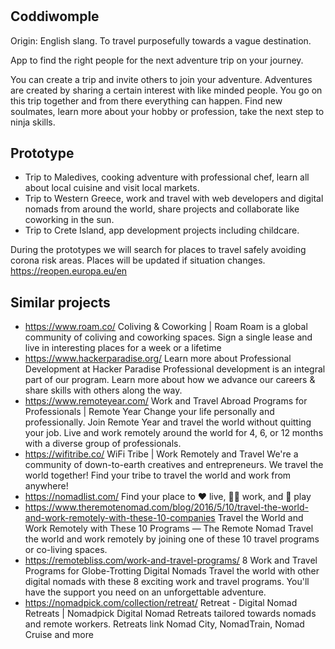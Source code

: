 # 
## Coddiwomple
Origin: English slang. To travel purposefully towards a vague destination.

App to find the right people for the next adventure trip on your journey. 

You can create a trip and invite others to join your adventure. Adventures are created by sharing a certain interest with like minded people. 
You go on this trip together and from there everything can happen. Find new soulmates, learn more about your hobby or profession, take the next step to ninja skills.

## Prototype
* Trip to Maledives, cooking adventure with professional chef, learn all about local cuisine and visit local markets.
* Trip to Western Greece, work and travel with web developers and digital nomads from around the world, share projects and collaborate like coworking in the sun.
* Trip to Crete Island, app development projects including childcare.

During the prototypes we will search for places to travel safely avoiding corona risk areas. Places will be updated if situation changes. https://reopen.europa.eu/en


## Similar projects
* https://www.roam.co/ Coliving & Coworking | Roam
Roam is a global community of coliving and coworking spaces. Sign a single lease and live in interesting places for a week or a lifetime
* https://www.hackerparadise.org/ Learn more about Professional Development at Hacker Paradise
Professional development is an integral part of our program. Learn more about how we advance our careers & share skills with others along the way.
* https://www.remoteyear.com/ Work and Travel Abroad Programs for Professionals | Remote Year
Change your life personally and professionally. Join Remote Year and travel the world without quitting your job. Live and work remotely around the world for 4, 6, or 12 months with a diverse group of professionals.
* https://wifitribe.co/ WiFi Tribe | Work Remotely and Travel
We're a community of down-to-earth creatives and entrepreneurs. We travel the world together! Find your tribe to travel the world and work from anywhere!
* https://nomadlist.com/ Find your place to ❤️ live, 👩‍💻 work, and 💃 play
* https://www.theremotenomad.com/blog/2016/5/10/travel-the-world-and-work-remotely-with-these-10-companies Travel the World and Work Remotely with These 10 Programs  — The Remote Nomad
Travel the world and work remotely by joining one of these 10 travel programs or co-living spaces.
* https://remotebliss.com/work-and-travel-programs/ 8 Work and Travel Programs for Globe-Trotting Digital Nomads
Travel the world with other digital nomads with these 8 exciting work and travel programs. You'll have the support you need on an unforgettable adventure.
* https://nomadpick.com/collection/retreat/ Retreat - Digital Nomad Retreats | Nomadpick
Digital Nomad Retreats tailored towards nomads and remote workers. Retreats link Nomad City, NomadTrain, Nomad Cruise and more

